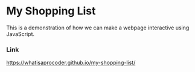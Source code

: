 # My Shopping List
This is a demonstration of how we can make a webpage interactive using JavaScript.
### Link
https://whatisaprocoder.github.io/my-shopping-list/
